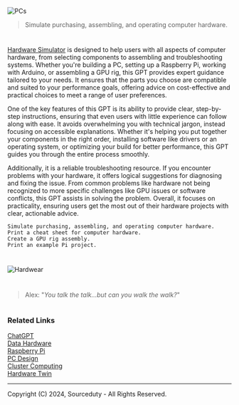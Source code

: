 ![PCs](https://github.com/user-attachments/assets/2c470802-ac1d-4ddb-9350-8c03b440512c)

> Simulate purchasing, assembling, and operating computer hardware.
#

[Hardware Simulator](https://chatgpt.com/g/g-y6LS27mzu-hardware-simulator) is designed to help users with all aspects of computer hardware, from selecting components to assembling and troubleshooting systems. Whether you're building a PC, setting up a Raspberry Pi, working with Arduino, or assembling a GPU rig, this GPT provides expert guidance tailored to your needs. It ensures that the parts you choose are compatible and suited to your performance goals, offering advice on cost-effective and practical choices to meet a range of user preferences.

One of the key features of this GPT is its ability to provide clear, step-by-step instructions, ensuring that even users with little experience can follow along with ease. It avoids overwhelming you with technical jargon, instead focusing on accessible explanations. Whether it's helping you put together your components in the right order, installing software like drivers or an operating system, or optimizing your build for better performance, this GPT guides you through the entire process smoothly.

Additionally, it is a reliable troubleshooting resource. If you encounter problems with your hardware, it offers logical suggestions for diagnosing and fixing the issue. From common problems like hardware not being recognized to more specific challenges like GPU issues or software conflicts, this GPT assists in solving the problem. Overall, it focuses on practicality, ensuring users get the most out of their hardware projects with clear, actionable advice.

```
Simulate purchasing, assembling, and operating computer hardware.
Print a cheat sheet for computer hardware.
Create a GPU rig assembly.
Print an example Pi project.
```

#
![Hardwear](https://github.com/user-attachments/assets/7b13b6aa-1022-4363-9ab6-b9d73d41973f)

#
> Alex: "*You talk the talk...but can you walk the walk?*"

#
### Related Links

[ChatGPT](https://github.com/sourceduty/ChatGPT)
<br>
[Data Hardware](https://github.com/sourceduty/Data_Hardware)
<br>
[Raspberry Pi](https://github.com/sourceduty/Raspberry_Pi)
<br>
[PC Design](https://github.com/sourceduty/PC_Design)
<br>
[Cluster Computing](https://github.com/sourceduty/Cluster_Computing)
<br>
[Hardware Twin](https://github.com/sourceduty/Hardware_Twin)

***
Copyright (C) 2024, Sourceduty - All Rights Reserved.
